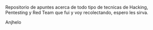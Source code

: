 Repositorio de apuntes acerca de todo tipo de tecnicas de Hacking, Pentesting y Red Team que fui y voy recolectando, espero les sirva.

Anjhelo
